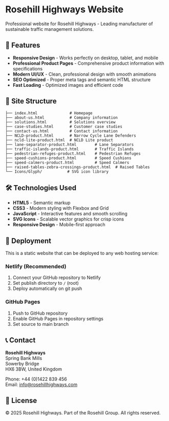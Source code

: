 # Rosehill Highways Website

Professional website for Rosehill Highways - Leading manufacturer of sustainable traffic management solutions.

## 🚀 Features

- **Responsive Design** - Works perfectly on desktop, tablet, and mobile
- **Professional Product Pages** - Comprehensive product information with specifications
- **Modern UI/UX** - Clean, professional design with smooth animations
- **SEO Optimized** - Proper meta tags and semantic HTML structure
- **Fast Loading** - Optimized images and efficient code

## 📁 Site Structure

```
├── index.html              # Homepage
├── about-us.html           # Company information
├── solutions.html          # Solutions overview
├── case-studies.html       # Customer case studies
├── contact-us.html         # Contact information
├── NCLD-product.html       # Narrow Cycle Lane Defenders
├── ncld-lite-product.html  # NCLD Lite product
├── lane-separator-product.html        # Lane Separators
├── traffic-islands-product.html       # Traffic Islands
├── pedestrian-refuges-product.html    # Pedestrian Refuges
├── speed-cushions-product.html        # Speed Cushions
├── speed-calmers-product.html         # Speed Calmers
├── raised-tables-zebra-crossings-product.html  # Raised Tables
└── Icons/Glyph/           # SVG icon library
```

## 🛠 Technologies Used

- **HTML5** - Semantic markup
- **CSS3** - Modern styling with Flexbox and Grid
- **JavaScript** - Interactive features and smooth scrolling
- **SVG Icons** - Scalable vector graphics for crisp icons
- **Responsive Design** - Mobile-first approach

## 🚀 Deployment

This is a static website that can be deployed to any web hosting service:

### Netlify (Recommended)
1. Connect your GitHub repository to Netlify
2. Set publish directory to `/` (root)
3. Deploy automatically on git push

### GitHub Pages
1. Push to GitHub repository
2. Enable GitHub Pages in repository settings
3. Set source to main branch

## 📞 Contact

**Rosehill Highways**  
Spring Bank Mills  
Sowerby Bridge  
HX6 3BW, United Kingdom  

Phone: +44 (0)1422 839 456  
Email: info@rosehillhighways.com

## 📄 License

© 2025 Rosehill Highways. Part of the Rosehill Group. All rights reserved.